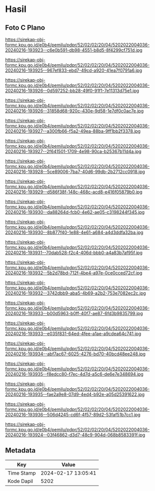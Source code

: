 # Hasil

## Foto C Plano

https://sirekap-obj-formc.kpu.go.id/e0b4/pemilu/pdpr/52/02/02/20/04/5202022004036-20240216-193923--c6e0b591-db98-4551-b8d5-8f4299cf751d.jpg

https://sirekap-obj-formc.kpu.go.id/e0b4/pemilu/pdpr/52/02/02/20/04/5202022004036-20240216-193925--967ef833-ebd7-49cd-a920-41ea7f0791a6.jpg

https://sirekap-obj-formc.kpu.go.id/e0b4/pemilu/pdpr/52/02/02/20/04/5202022004036-20240216-193926--0d597252-bb28-49f0-91f1-7e11313d75e1.jpg

https://sirekap-obj-formc.kpu.go.id/e0b4/pemilu/pdpr/52/02/02/20/04/5202022004036-20240216-193926--31858d68-920c-430e-9d58-1e7df0c0ac7e.jpg

https://sirekap-obj-formc.kpu.go.id/e0b4/pemilu/pdpr/52/02/02/20/04/5202022004036-20240216-193927--a300fb66-f5a2-49ea-88ba-9ff1bb2f3378.jpg

https://sirekap-obj-formc.kpu.go.id/e0b4/pemilu/pdpr/52/02/02/20/04/5202022004036-20240216-193927--2f641501-1709-4e98-90ca-b25367b11d4a.jpg

https://sirekap-obj-formc.kpu.go.id/e0b4/pemilu/pdpr/52/02/02/20/04/5202022004036-20240216-193928--5ce89006-7ba7-40d6-99db-2b2712cc0918.jpg

https://sirekap-obj-formc.kpu.go.id/e0b4/pemilu/pdpr/52/02/02/20/04/5202022004036-20240216-193929--d586f38f-148c-468c-acd8-e416f05879b0.jpg

https://sirekap-obj-formc.kpu.go.id/e0b4/pemilu/pdpr/52/02/02/20/04/5202022004036-20240216-193930--da88264d-fcb0-4e62-ae05-c3198244f345.jpg

https://sirekap-obj-formc.kpu.go.id/e0b4/pemilu/pdpr/52/02/02/20/04/5202022004036-20240216-193930--8b877f40-1e88-4e61-a684-a4d3ddfa32ba.jpg

https://sirekap-obj-formc.kpu.go.id/e0b4/pemilu/pdpr/52/02/02/20/04/5202022004036-20240216-193931--70dab528-f2c4-406d-bbb0-a4a83b7af95f.jpg

https://sirekap-obj-formc.kpu.go.id/e0b4/pemilu/pdpr/52/02/02/20/04/5202022004036-20240216-193932--5b2d78bd-712f-4be4-a97e-0ce0cced72cf.jpg

https://sirekap-obj-formc.kpu.go.id/e0b4/pemilu/pdpr/52/02/02/20/04/5202022004036-20240216-193932--3742dbb9-aba5-4b69-a2b2-753e7082ec2c.jpg

https://sirekap-obj-formc.kpu.go.id/e0b4/pemilu/pdpr/52/02/02/20/04/5202022004036-20240216-193933--b00d5963-b0ff-40f7-ae87-6fd3b9835799.jpg

https://sirekap-obj-formc.kpu.go.id/e0b4/pemilu/pdpr/52/02/02/20/04/5202022004036-20240216-193933--e035f831-64ed-4fee-a1ae-a9cdea64c741.jpg

https://sirekap-obj-formc.kpu.go.id/e0b4/pemilu/pdpr/52/02/02/20/04/5202022004036-20240216-193934--abf7ac67-6025-4276-bd70-40bcd48ee248.jpg

https://sirekap-obj-formc.kpu.go.id/e0b4/pemilu/pdpr/52/02/02/20/04/5202022004036-20240216-193935--f8edcc80-f7ec-4d7d-a5c6-de6e7e348694.jpg

https://sirekap-obj-formc.kpu.go.id/e0b4/pemilu/pdpr/52/02/02/20/04/5202022004036-20240216-193935--fae2a9e8-07d9-4ed4-b92e-a05d25391622.jpg

https://sirekap-obj-formc.kpu.go.id/e0b4/pemilu/pdpr/52/02/02/20/04/5202022004036-20240216-193936--506d4245-cd6f-4f57-89d2-53faf51b7cc1.jpg

https://sirekap-obj-formc.kpu.go.id/e0b4/pemilu/pdpr/52/02/02/20/04/5202022004036-20240216-193924--03f46862-d3d7-48c9-904d-068b8583391f.jpg


## Metadata

| Key        | Value               |
| ---------- | ------------------- |
| Time Stamp | 2024-02-17 13:05:41 |
| Kode Dapil | 5202                |



